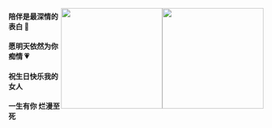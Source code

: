 [<img src="https://Happy-birthday-to-Chloe.github.io/my_pic.jpg" height="200" style="float: right;">](https://Happy-birthday-to-Chloe.github.io/my_pic.jpg)

[<img src="https://Happy-birthday-to-Chloe.github.io/my_pic2.jpg" height="200" style="float: right;">](https://Happy-birthday-to-Chloe.github.io/my_pic2.jpg)



#### 陪伴是最深情的表白 🍂

#### 愿明天依然为你痴情 💗

#### 祝生日快乐我的女人

#### 一生有你    烂漫至死  



